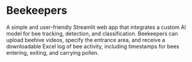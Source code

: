 # Beekeepers
A simple and user-friendly Streamlit web app that integrates a custom AI model for bee tracking, detection, and classification. Beekeepers can upload beehive videos, specify the entrance area, and receive a downloadable Excel log of bee activity, including timestamps for bees entering, exiting, and carrying pollen.
